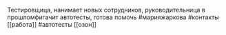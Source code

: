 Тестировщица, нанимает новых сотрудников, руководительница в прошломфигачит автотесты, готова помочь
#марияжаркова 
#контакты 
 [[работа]]
  #автотесты 
  [[озон]]
  